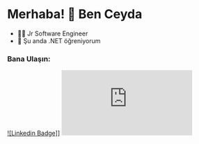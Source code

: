 # Merhaba! 👋 Ben Ceyda
- 👨‍💻 Jr Software Engineer
- 🌱 Şu anda .NET öğreniyorum
### Bana Ulaşın:
[![Linkedin Badge]](https://www.linkedin.com/in/ceydagemiciturkdogan/)]
[![Gmail Badge](https://img.shields.io/badge/-MailAdınız-c14438?style=flat-square&logo=Gmail&logoColor=white&link=mailto:mailiniz@gmail.com)](mailto:mailiniz@gmail.com)


